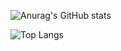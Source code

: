 ![Anurag's GitHub stats](https://github-readme-stats.vercel.app/api?username=iZaiZaiA&show_icons=true&theme=radical)

![Top Langs](https://github-readme-stats.vercel.app/api/top-langs/?username=iZaiZaiA&layout=compact)

